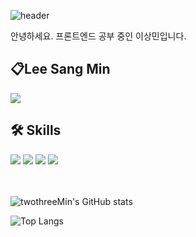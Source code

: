 ![header](https://capsule-render.vercel.app/api?type=waving&color=0:91c591,100:389738&height=380&section=header&text=Welcome!&fontSize=80)

안녕하세요.
프론트엔드 공부 중인 이상민입니다.

## 📋Lee Sang Min 
<div>
    <a href="https://velog.io/@foreverything">
     <img src="https://img.shields.io/badge/Velog-green?style=flat&logo=Velog&logoColor=white"/>
    </a>
</div>

## 🛠 Skills
<div>
    <img src="https://img.shields.io/badge/HTML-orange?style=flat&logo=HTML5&logoColor=white"/>
    <img src="https://img.shields.io/badge/Javascript-yellow?style=flat&logo=JavaScript&logoColor=white"/>
    <img src="https://img.shields.io/badge/TypeScript-3178C6?style=flat&logo=TypeScript&logoColor=white"/>
    <img src="https://img.shields.io/badge/React-61DAFB?style=flat&logo=React&logoColor=white"/>
</div>
<br />
<br />

![twothreeMin's GitHub stats](https://github-readme-stats.vercel.app/api?username=twothreeMin&show_icons=true&theme=merko)


![Top Langs](https://github-readme-stats.vercel.app/api/top-langs/?username=twothreeMin&layout=compact&theme=vue-dark)

